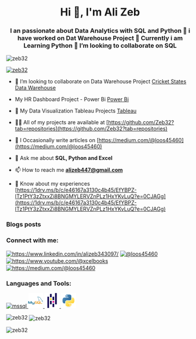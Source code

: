 <h1 align="center">Hi 👋, I'm Ali Zeb</h1>
<h3 align="center">I an passionate about Data Analytics with SQL and Python 🌱 i have worked on Dat Warehouse Project 🌱 Currently i am Learning Python 💞️ I’m looking to collaborate on SQL</h3>

<p align="left"> <img src="https://komarev.com/ghpvc/?username=zeb32&label=Profile%20views&color=0e75b6&style=flat" alt="zeb32" /> </p>

<p align="left"> <a href="https://github.com/ryo-ma/github-profile-trophy"><img src="https://github-profile-trophy.vercel.app/?username=zeb32" alt="zeb32" /></a> </p>

- 👯 I’m looking to collaborate on Data Warehouse Project [Cricket States Data Warehouse](https://github.com/Zeb32/Cricket_States_DataWarehouse)

- My HR Dashboard Project - Power Bi [Power Bi](https://mavenanalytics.io/project/26812)

- 👯 My Data Visualization Tableau Projects [Tableau](https://public.tableau.com/app/profile/ali.zeb6211/vizzes)

- 👨‍💻 All of my projects are available at [https://github.com/Zeb32?tab=repositories](https://github.com/Zeb32?tab=repositories)

- 📝 I Occasionally write articles on [https://medium.com/@loos45460](https://medium.com/@loos45460)

- 💬 Ask me about **SQL, Python and Excel**

- 📫 How to reach me **alizeb447@gmail.com**

- 📄 Know about my experiences [https://1drv.ms/b/c/e46167a3130c4b45/EfYBPZ-lTz1PtY3zZtxxZi8BNGMYLERVZnPLz1HxYKvLuQ?e=0CJAGg](https://1drv.ms/b/c/e46167a3130c4b45/EfYBPZ-lTz1PtY3zZtxxZi8BNGMYLERVZnPLz1HxYKvLuQ?e=0CJAGg)

### Blogs posts
<!-- BLOG-POST-LIST:START -->
<!-- BLOG-POST-LIST:END -->

<h3 align="left">Connect with me:</h3>
<p align="left">
<a href="https://linkedin.com/in/https://www.linkedin.com/in/alizeb343097/" target="blank"><img align="center" src="https://raw.githubusercontent.com/rahuldkjain/github-profile-readme-generator/master/src/images/icons/Social/linked-in-alt.svg" alt="https://www.linkedin.com/in/alizeb343097/" height="30" width="40" /></a>
<a href="https://medium.com/@loos45460" target="blank"><img align="center" src="https://raw.githubusercontent.com/rahuldkjain/github-profile-readme-generator/master/src/images/icons/Social/medium.svg" alt="@loos45460" height="30" width="40" /></a>
<a href="https://www.youtube.com/c/https://www.youtube.com/@xcelbooks" target="blank"><img align="center" src="https://raw.githubusercontent.com/rahuldkjain/github-profile-readme-generator/master/src/images/icons/Social/youtube.svg" alt="https://www.youtube.com/@xcelbooks" height="30" width="40" /></a>
<a href="/https://medium.com/@loos45460" target="blank"><img align="center" src="https://raw.githubusercontent.com/rahuldkjain/github-profile-readme-generator/master/src/images/icons/Social/rss.svg" alt="https://medium.com/@loos45460" height="30" width="40" /></a>
</p>

<h3 align="left">Languages and Tools:</h3>
<p align="left"> <a href="https://www.microsoft.com/en-us/sql-server" target="_blank" rel="noreferrer"> <img src="https://www.svgrepo.com/show/303229/microsoft-sql-server-logo.svg" alt="mssql" width="40" height="40"/> </a> <a href="https://www.mysql.com/" target="_blank" rel="noreferrer"> <img src="https://raw.githubusercontent.com/devicons/devicon/master/icons/mysql/mysql-original-wordmark.svg" alt="mysql" width="40" height="40"/> </a> <a href="https://pandas.pydata.org/" target="_blank" rel="noreferrer"> <img src="https://raw.githubusercontent.com/devicons/devicon/2ae2a900d2f041da66e950e4d48052658d850630/icons/pandas/pandas-original.svg" alt="pandas" width="40" height="40"/> </a> <a href="https://www.python.org" target="_blank" rel="noreferrer"> <img src="https://raw.githubusercontent.com/devicons/devicon/master/icons/python/python-original.svg" alt="python" width="40" height="40"/> </a> </p>

<p><img align="left" src="https://github-readme-stats.vercel.app/api/top-langs?username=zeb32&show_icons=true&locale=en&layout=compact" alt="zeb32" /></p>

<p>&nbsp;<img align="center" src="https://github-readme-stats.vercel.app/api?username=zeb32&show_icons=true&locale=en" alt="zeb32" /></p>

<p><img align="center" src="https://github-readme-streak-stats.herokuapp.com/?user=zeb32&" alt="zeb32" /></p>
